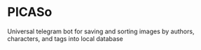 # PICASo
Universal telegram bot for saving and sorting images by authors, characters, and tags into local database 
